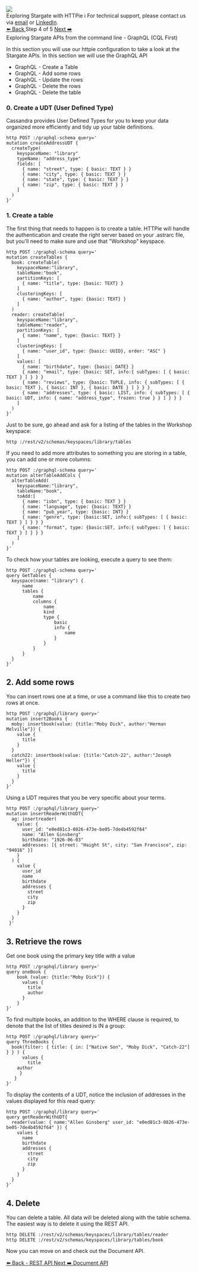 <!-- TOP -->
<div class="top">
  <img src="https://datastax-academy.github.io/katapod-shared-assets/images/ds-academy-logo.svg" />
  <div class="scenario-title-section">
    <span class="scenario-title">Exploring Stargate with HTTPie</span>
    <span class="scenario-subtitle">ℹ️ For technical support, please contact us via <a href="mailto:kirsten.hunter@datastax.com">email</a> or <a href="https://linkedin.com/in/synedra">LinkedIn</a>.</span>
  </div>
</div>


<!-- NAVIGATION -->
<div id="navigation-top" class="navigation-top">
 <a href='command:katapod.loadPage?[{"step":"step3"}]' 
   class="btn btn-dark navigation-top-left">⬅️ Back
 </a>
<span class="step-count"> Step 4 of 5</span>
 <a href='command:katapod.loadPage?[{"step":"step5"}]' 
    class="btn btn-dark navigation-top-right">Next ➡️
  </a>
</div>

<!-- CONTENT -->

<div class="step-title">Exploring Stargate APIs from the command line - GraphQL (CQL First)</div>

In this section you will use our httpie configuration to take a look at the Stargate APIs.  In this section we will use the GraphQL API

* GraphQL - Create a Table
* GraphQL - Add some rows
* GraphQL - Update the rows
* GraphQL - Delete the rows
* GraphQL - Delete the table

### 0. Create a UDT (User Defined Type)

Cassandra provides User Defined Types for you to keep your data organized more efficiently and tidy up your table definitions.

```
http POST :/graphql-schema query='
mutation createAddressUDT {
  createType(
    keyspaceName: "library"
    typeName: "address_type"
    fields: [
      { name: "street", type: { basic: TEXT } }
      { name: "city", type: { basic: TEXT } }
      { name: "state", type: { basic: TEXT } }
      { name: "zip", type: { basic: TEXT } }
    ]
  )
}'
```

### 1. Create a table

The first thing that needs to happen is to create a table.  HTTPie will handle the authentication and create the right server based on your .astrarc file, but you'll need to make sure and use that "Workshop" keyspace.

```
http POST :/graphql-schema query='
mutation createTables {
  book: createTable(
    keyspaceName:"library",
    tableName:"book",
    partitionKeys: [ 
      { name: "title", type: {basic: TEXT} }
    ]
    clusteringKeys: [
      { name: "author", type: {basic: TEXT} }
    ]
  )
  reader: createTable(
    keyspaceName:"library",
    tableName:"reader",
    partitionKeys: [
      { name: "name", type: {basic: TEXT} }
    ]
    clusteringKeys: [ 
      { name: "user_id", type: {basic: UUID}, order: "ASC" }
  	]
    values: [
      { name: "birthdate", type: {basic: DATE} }
      { name: "email", type: {basic: SET, info:{ subTypes: [ { basic: TEXT } ] } } }
      { name: "reviews", type: {basic: TUPLE, info: { subTypes: [ { basic: TEXT }, { basic: INT }, { basic: DATE } ] } } }
      { name: "addresses", type: { basic: LIST, info: { subTypes: [ { basic: UDT, info: { name: "address_type", frozen: true } } ] } } }
    ]
  )
}'
```

Just to be sure, go ahead and ask for a listing of the tables in the Workshop keyspace:

```
http :/rest/v2/schemas/keyspaces/library/tables
```

If you need to add more attributes to something you are storing in a table, you can add one or more columns:
```
http POST :/graphql-schema query='
mutation alterTableAddCols {
  alterTableAdd(
    keyspaceName:"library",
    tableName:"book",
    toAdd:[
      { name: "isbn", type: { basic: TEXT } }
      { name: "language", type: {basic: TEXT} }
      { name: "pub_year", type: {basic: INT} }
      { name: "genre", type: {basic:SET, info:{ subTypes: [ { basic: TEXT } ] } } }
      { name: "format", type: {basic:SET, info:{ subTypes: [ { basic: TEXT } ] } } }
    ]
  )
}'
```

To check how your tables are looking, execute a query to see them:
```
http POST :/graphql-schema query='
query GetTables {
  keyspace(name: "library") {
      name
      tables {
          name
          columns {
              name
              kind
              type {
                  basic
                  info {
                      name
                  }
              }
          }
      }
  }
}'
```


## 2. Add some rows
You can insert rows one at a time, or use a command like this to create two rows at once.

```
http POST :/graphql/library query='
mutation insert2Books {
  moby: insertbook(value: {title:"Moby Dick", author:"Herman Melville"}) {
    value {
      title
    }
  }
  catch22: insertbook(value: {title:"Catch-22", author:"Joseph Heller"}) {
    value {
      title
    }
  }
}'
```


Using a UDT requires that you be very specific about your terms.

```
http POST :/graphql/library query='
mutation insertReaderWithUDT{
  ag: insertreader(
    value: {
      user_id: "e0ed81c3-0826-473e-be05-7de4b4592f64"
      name: "Allen Ginsberg"
      birthdate: "1926-06-03"
      addresses: [{ street: "Haight St", city: "San Francisco", zip: "94016" }]
    }
  ) {
    value {
      user_id
      name
      birthdate
      addresses {
        street
        city
        zip
      }
    }
  }
 }'
 ```

## 3. Retrieve the rows

Get one book using the primary key title with a value

```
http POST :/graphql/library query=' 
query oneBook {
    book (value: {title:"Moby Dick"}) {
      values {
      	title
      	author
      }
    }
}'
```

To find multiple books, an addition to the WHERE clause is required, to denote that the list of titles desired is IN a group:


```
http POST :/graphql/library query='
query ThreeBooks {
  book(filter: { title: { in: ["Native Son", "Moby Dick", "Catch-22"] } } ) {
      values {
      	title
	author
     }
   }
}'
```

To display the contents of a UDT, notice the inclusion of addresses in the values displayed for this read query:

```
http POST :/graphql/library query='
query getReaderWithUDT{
  reader(value: { name:"Allen Ginsberg" user_id: "e0ed81c3-0826-473e-be05-7de4b4592f64" }) {
    values {
      name
      birthdate
      addresses {
        street
        city
        zip
      }
    }
  }
}'
```


## 4. Delete


You can delete a table. All data will be deleted along with the table schema. The easiest way is to delete it using the REST API.

```
http DELETE :/rest/v2/schemas/keyspaces/library/tables/reader
http DELETE :/rest/v2/schemas/keyspaces/library/tables/book

```


Now you can move on and check out the Document API.

<div id="navigation-bottom" class="navigation-bottom">
 <a href='command:katapod.loadPage?[{"step":"step3"}]'
   class="btn btn-dark navigation-bottom-left">⬅️ Back - REST API
 </a>
 <a href='command:katapod.loadPage?[{"step":"step5"}]'
    class="btn btn-dark navigation-bottom-right">Next ➡️ Document API
  </a>
</div>
